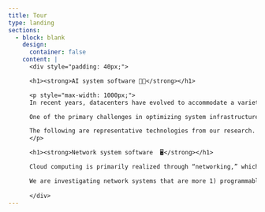 ```yaml
---
title: Tour
type: landing
sections:
  - block: blank
    design:
      container: false  
    content: |
      <div style="padding: 40px;">

      <h1><strong>AI system software 🤹🏻</strong></h1>

      <p style="max-width: 1000px;">
      In recent years, datacenters have evolved to accommodate a variety of heterogeneous workloads and devices. A prominent example is distributed deep learning training, which enables the development of large-scale AI models like GPT, DALL-E or LLaMA, demanding over 530 billion hyperparameters and utilizing hundreds of GPU nodes. As a result, optimizing infrastructure utilization and efficiency has become crucial. However, recent data from major cloud providers such as Microsoft and Alibaba reveal average GPU utilization rates of only 52.4% and 25.4%, respectively. This underutilization signifies a considerable waste of datacenter infrastructure resources, highlighting the need for more effective strategies to improve efficiency and utilization.

      One of the primary challenges in optimizing system infrastructure is that deep learning workloads have not yet been characterized by system software. Despite significant advancements in the field, determining the optimal training configuration, such as the GPU type and number of GPUs, remains unknown, resulting in unpredictable training times. This issue makes it impossible to optimize scheduling or system techniques on AI tasks. Also, severe overallocation of GPUs exist in datacenters. These resource inefficiency problems necessitate more efficient system management strategies.

      The following are representative technologies from our research.
      </p>

      <h1><strong>Network system software  🖥️</strong></h1>

      Cloud computing is primarily realized through “networking,” which is utilized for either 1) device-to-device communication within a node or 2) node-to-node communication. In this context, the network infrastructure of datacenters must be virtualized to isolate performance and resource usage between tenants. However, current datacenters do not allow tenants to create or control their virtual network infrastructure, such as virtual switches, virtual links, and virtual topologies. Instead, the virtual network infrastructure is configured and managed solely by the datacenter administrators, which is in stark contrast to server virtualization. In particular, considering that customized operations of network resources (e.g., in-network computing) are one of the major building blocks of upcoming networking systems such as those beyond 5G, this issue is critical. As a result, system researchers have sought to make the network infrastructure controllable by "software" (known as software-defined networking, or SDN) to enable users of the network infrastructure to freely access, virtualize, and customize it (programmability).

      We are investigating network systems that are more 1) programmable, 2) high-performance, and 3) reliable for connecting heterogeneous devices and enabling services in this context. The following are examples of our technologies.
      
      </div>
---
```




<!-- ---
title: Tour
date: 2022-10-24

type: landing

sections:
  - block: slider
    content:
      slides:
      - title: 👋 Research
        content: 
        align: center
        # background:
        #   image:
        #     filename: coders.jpg
        #     filters:
        #       brightness: 0.7
        #   position: right
        #   color: '#666'
      # - title: Lunch & Learn ☕️
      #   content: 'Share your knowledge with the group and explore exciting new topics together!'
      #   align: left
      #   background:
      #     image:
      #       filename: contact.jpg
      #       filters:
      #         brightness: 0.7
      #     position: center
      #     color: '#555'
      # - title: World-Class Semiconductor Lab
      #   content: 'Just opened last month!'
      #   align: right
      #   background:
      #     image:
      #       filename: welcome.jpg
      #       filters:
      #         brightness: 0.5
      #     position: center
      #     color: '#333'
      #   link:
      #     icon: graduation-cap
      #     icon_pack: fas
      #     text: Join Us
      #     url: ../contact/
    # design:
    #   # Slide height is automatic unless you force a specific height (e.g. '400px')
    #   slide_height: ''
    #   is_fullscreen: false
    #   # Automatically transition through slides?
    #   loop: false
    #   # Duration of transition between slides (in ms)
    #   interval: 2000
--- -->
